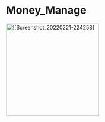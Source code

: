 # Money_Manage
<img width=250 alt="![Screenshot_20220221-224258]" src="https://user-images.githubusercontent.com/81636359/161399329-df6e2379-40c6-4672-964b-98bad1db1b4e.jpg" >
